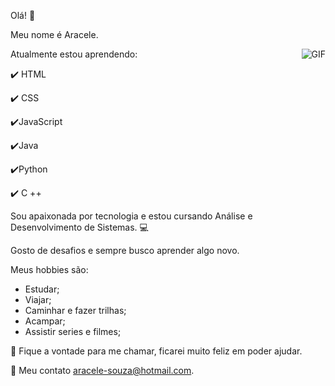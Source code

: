 Olá! 👋

 Meu nome é Aracele.
 
<img align= "right" alt= 'GIF' src= "https://octocat-generator-assets.githubusercontent.com/my-octocat-1624419416217.png"/>
Atualmente estou aprendendo:

✔️ HTML

✔️ CSS

✔️JavaScript

✔️Java 

✔️Python

✔️  C ++

Sou apaixonada por tecnologia e estou cursando Análise e Desenvolvimento de Sistemas. 💻

Gosto de desafios e sempre busco aprender algo novo.

Meus hobbies são:

- Estudar;
- Viajar;
- Caminhar e fazer trilhas;
- Acampar;
- Assistir series e filmes;

💬  Fique a vontade para me chamar, ficarei muito feliz em poder ajudar.

📧 Meu contato  aracele-souza@hotmail.com.
